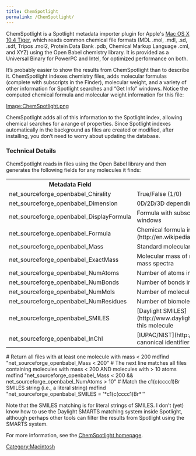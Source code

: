 ```yaml
---
title: ChemSpotlight
permalink: /ChemSpotlight/
---
```


ChemSpotlight is a Spotlight metadata importer plugin for Apple's [Mac OS X 10.4 Tiger](http://www.apple.com/macosx/), which reads common chemical file formats (MDL .mol, .mdl, .sd, .sdf, Tripos .mol2, Protein Data Bank .pdb, Chemical Markup Language .cml, and XYZ) using the Open Babel chemistry library. It is provided as a Universal Binary for PowerPC and Intel, for optimized performance on both.

It’s probably easier to show the results from ChemSpotlight than to describe it. ChemSpotlight indexes chemistry files, adds molecular formulas (complete with subscripts in the Finder), molecular weight, and a variety of other information for Spotlight searches and “Get Info” windows. Notice the computed chemical formula and molecular weight information for this file:

[Image:ChemSpotlight.png](/Image:ChemSpotlight.png "wikilink")

ChemSpotlight adds all of this information to the Spotlight index, allowing chemical searches for a range of properties. Since Spotlight indexes automatically in the background as files are created or modified, after installing, you don’t need to worry about updating the database.

### Technical Details

ChemSpotlight reads in files using the Open Babel library and then generates the following fields for any molecules it finds:

<table>
<tr>
<th>
Metadata Field

</th>
<th>
Notes

</th>
</tr>
<tr>
<td>
net_sourceforge_openbabel_Chirality

</td>
<td>
True/False (1/0)

</td>
</tr>
<tr>
<td>
net_sourceforge_openbabel_Dimension

</td>
<td>
0D/2D/3D depending on the coordinates found

</td>
</tr>
<tr>
<td>
net_sourceforge_openbabel_DisplayFormula

</td>
<td>
Formula with subscripts for Finder “Get Info” windows

</td>
</tr>
<tr>
<td>
net_sourceforge_openbabel_Formula

</td>
<td>
Chemical formula in standard [Hill Order](http://en.wikipedia.org/wiki/Hill_system_order)

</td>
</tr>
<tr>
<td>
net_sourceforge_openbabel_Mass

</td>
<td>
Standard molecular weight in a.m.u. (g/mol)

</td>
</tr>
<tr>
<td>
net_sourceforge_openbabel_ExactMass

</td>
<td>
Molecular mass of most common isotopes for mass spectra

</td>
</tr>
<tr>
<td>
net_sourceforge_openbabel_NumAtoms

</td>
<td>
Number of atoms in the molecule

</td>
</tr>
<tr>
<td>
net_sourceforge_openbabel_NumBonds

</td>
<td>
Number of bonds in the molecule

</td>
</tr>
<tr>
<td>
net_sourceforge_openbabel_NumMols

</td>
<td>
Number of molecules in the file

</td>
</tr>
<tr>
<td>
net_sourceforge_openbabel_NumResidues

</td>
<td>
Number of biomolecule residues

</td>
</tr>
<tr>
<td>
net_sourceforge_openbabel_SMILES

</td>
<td>
[Daylight SMILES](http://www.daylight.com/smiles/) string for this molecule

</td>
</tr>
<tr>
<td>
net_sourceforge_openbabel_InChI

</td>
<td>
[IUPAC/NIST](http://www.iupac.org/inchi/) canonical identifier

</td>
</tr>
</table>
    # Return all files with at least one molecule with mass < 200
    mdfind "net_sourceforge_openbabel_Mass < 200"
    # The next line matches all files containing molecules with mass < 200 AND molecules with > 10 atoms
    mdfind "net_sourceforge_openbabel_Mass < 200 && net_sourceforge_openbabel_NumAtoms > 10"
    # Match the c1(c(cccc1)Br SMILES string (i.e., a literal string)
    mdfind "net_sourceforge_openbabel_SMILES = '*c1(c(cccc1)Br*'"

Note that the SMILES matching is for literal strings of SMILES. I don’t (yet) know how to use the Daylight SMARTS matching system inside Spotlight, although perhaps other tools can filter the results from Spotlight using the SMARTS system.

For more information, see the [ChemSpotlight homepage](http://geoffhutchison.net/projects/chem/).

[Category:Macintosh](/Category:Macintosh "wikilink")